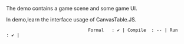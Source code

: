 The demo contains a game scene and some game UI.

In demo,learn the interface usage of CanvasTable.JS.

                                   Formal   : ✔ | Compile  : -- | Run      : ✔ |
